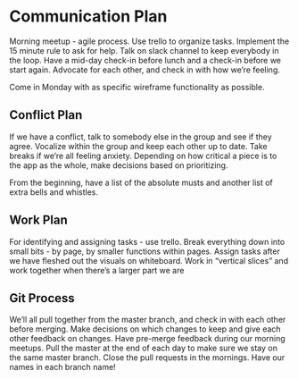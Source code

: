 # Communication Plan
Morning meetup - agile process. Use trello to organize tasks. Implement the 15 minute rule to ask for help. Talk on slack channel to keep everybody in the loop. Have a mid-day check-in before lunch and a check-in before we start again. Advocate for each other, and check in with how we’re feeling.

Come in Monday with as specific wireframe functionality as possible. 

## Conflict Plan
If we have a conflict, talk to somebody else in the group and see if they agree. Vocalize within the group and keep each other up to date. Take breaks if we’re all feeling anxiety. Depending on how critical a piece is to the app as the whole, make decisions based on prioritizing. 

From the beginning, have a list of the absolute musts and another list of extra bells and whistles. 

## Work Plan
For identifying and assigning tasks - use trello. Break everything down into small bits - by page, by smaller functions within pages. Assign tasks after we have fleshed out the visuals on whiteboard. Work in “vertical slices” and work together when there’s a larger part we are 

## Git Process
We’ll all pull together from the master branch, and check in with each other before merging. Make decisions on which changes to keep and give each other feedback on changes. Have pre-merge feedback during our morning meetups. Pull the master at the end of each day to make sure we stay on the same master branch. Close the pull requests in the mornings. Have our names in each branch name!
